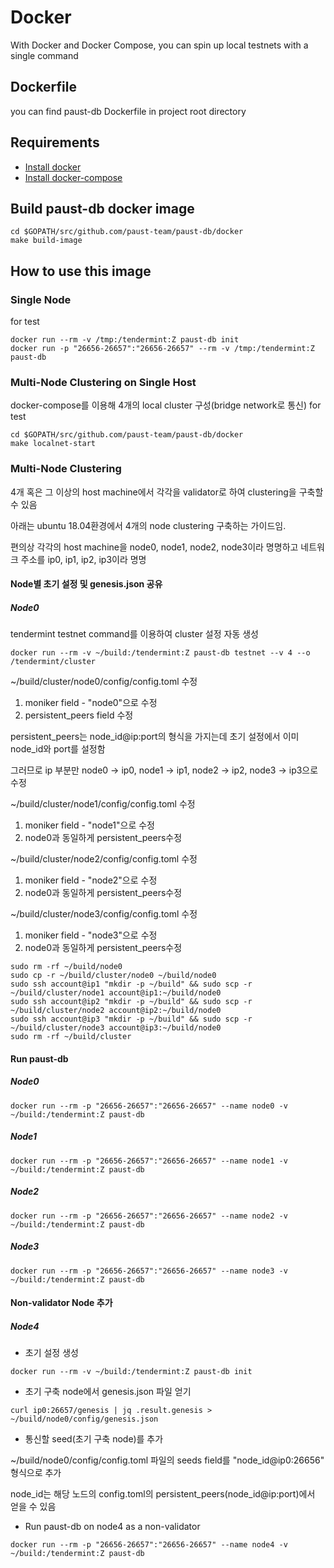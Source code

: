# Docker
With Docker and Docker Compose, you can spin up local testnets with a single command

## Dockerfile
you can find paust-db Dockerfile in project root directory

## Requirements
- [Install docker](https://docs.docker.com/install)
- [Install docker-compose](https://docs.docker.com/compose/install/)

## Build paust-db docker image
```
cd $GOPATH/src/github.com/paust-team/paust-db/docker
make build-image
```
## How to use this image

### Single Node
for test 
```
docker run --rm -v /tmp:/tendermint:Z paust-db init
docker run -p "26656-26657":"26656-26657" --rm -v /tmp:/tendermint:Z paust-db 
```

### Multi-Node Clustering on Single Host
docker-compose를 이용해 4개의 local cluster 구성(bridge network로 통신) for test

```
cd $GOPATH/src/github.com/paust-team/paust-db/docker
make localnet-start
```

### Multi-Node Clustering
4개 혹은 그 이상의 host machine에서 각각을 validator로 하여 clustering을 구축할 수 있음

아래는 ubuntu 18.04환경에서 4개의 node clustering 구축하는 가이드임.

편의상 각각의 host machine을 node0, node1, node2, node3이라 명명하고 네트워크 주소를 ip0, ip1, ip2, ip3이라 명명 
#### Node별 초기 설정 및 genesis.json 공유
##### Node0
tendermint testnet command를 이용하여 cluster 설정 자동 생성
```shell
docker run --rm -v ~/build:/tendermint:Z paust-db testnet --v 4 --o /tendermint/cluster
```

~/build/cluster/node0/config/config.toml 수정

1. moniker field - "node0"으로 수정
2. persistent_peers field 수정

persistent_peers는 node_id@ip:port의 형식을 가지는데 초기 설정에서 이미 node_id와 port를 설정함

그러므로 ip 부분만 node0 -> ip0, node1 -> ip1, node2 -> ip2, node3 -> ip3으로 수정

~/build/cluster/node1/config/config.toml 수정
1. moniker field - "node1"으로 수정
2. node0과 동일하게 persistent_peers수정

~/build/cluster/node2/config/config.toml 수정
1. moniker field - "node2"으로 수정
2. node0과 동일하게 persistent_peers수정

~/build/cluster/node3/config/config.toml 수정
1. moniker field - "node3"으로 수정
2. node0과 동일하게 persistent_peers수정

 
```shell
sudo rm -rf ~/build/node0
sudo cp -r ~/build/cluster/node0 ~/build/node0
sudo ssh account@ip1 "mkdir -p ~/build" && sudo scp -r ~/build/cluster/node1 account@ip1:~/build/node0
sudo ssh account@ip2 "mkdir -p ~/build" && sudo scp -r ~/build/cluster/node2 account@ip2:~/build/node0
sudo ssh account@ip3 "mkdir -p ~/build" && sudo scp -r ~/build/cluster/node3 account@ip3:~/build/node0
sudo rm -rf ~/build/cluster
```
#### Run paust-db
##### Node0 
```shell
docker run --rm -p "26656-26657":"26656-26657" --name node0 -v ~/build:/tendermint:Z paust-db
```

##### Node1
```shell
docker run --rm -p "26656-26657":"26656-26657" --name node1 -v ~/build:/tendermint:Z paust-db
```

##### Node2
```shell
docker run --rm -p "26656-26657":"26656-26657" --name node2 -v ~/build:/tendermint:Z paust-db
```

##### Node3
```shell
docker run --rm -p "26656-26657":"26656-26657" --name node3 -v ~/build:/tendermint:Z paust-db
```

#### Non-validator Node 추가
##### Node4
- 초기 설정 생성
```shell
docker run --rm -v ~/build:/tendermint:Z paust-db init
```
- 초기 구축 node에서 genesis.json 파일 얻기
```shell
curl ip0:26657/genesis | jq .result.genesis > ~/build/node0/config/genesis.json
```
- 통신할 seed(초기 구축 node)를 추가

~/build/node0/config/config.toml 파일의 seeds field를 "node_id@ip0:26656" 형식으로 추가

node_id는 해당 노드의 config.toml의 persistent_peers(node_id@ip:port)에서 얻을 수 있음

- Run paust-db on node4 as a non-validator
```shell
docker run --rm -p "26656-26657":"26656-26657" --name node4 -v ~/build:/tendermint:Z paust-db 
```
